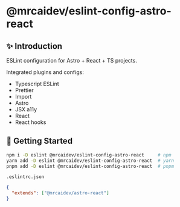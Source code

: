 # @mrcaidev/eslint-config-astro-react

## ✨ Introduction

ESLint configuration for Astro + React + TS projects.

Integrated plugins and configs:

- Typescript ESLint
- Prettier
- Import
- Astro
- JSX a11y
- React
- React hooks

## 🚀 Getting Started

```sh
npm i -D eslint @mrcaidev/eslint-config-astro-react     # npm
yarn add -D eslint @mrcaidev/eslint-config-astro-react  # yarn
pnpm add -D eslint @mrcaidev/eslint-config-astro-react  # pnpm
```

`.eslintrc.json`

```json
{
  "extends": ["@mrcaidev/astro-react"]
}
```

